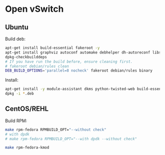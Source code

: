 # Open vSwitch

## Ubuntu

Build deb:

```sh
apt-get install build-essential fakeroot -y
apt-get install graphviz autoconf automake debhelper dh-autoreconf libssl-dev libtool python-twisted-conch python-zopeinterface python-all -y
dpkg-checkbuilddeps
# If you have run the build before, ensure cleaning first.
# fakeroot debian/rules clean
DEB_BUILD_OPTIONS='parallel=8 nocheck' fakeroot debian/rules binary
```

Install:

```sh
apt-get install -y module-assistant dkms python-twisted-web build-essential
dpkg -i *.deb
```

## CentOS/REHL

Build RPM:

```sh
make rpm-fedora RPMBUILD_OPT="--without check"
# with dpdk
# make rpm-fedora RPMBUILD_OPT="--with dpdk --without check"

make rpm-fedora-kmod
```

